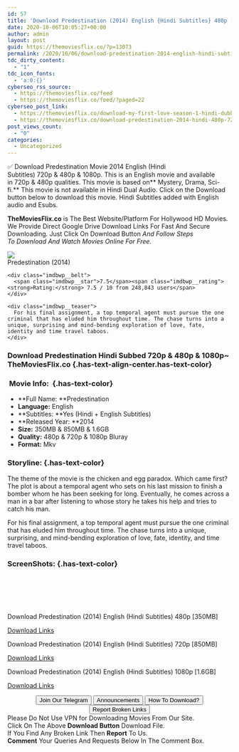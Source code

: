 ```yaml
---
id: 57
title: 'Download Predestination (2014) English {Hindi Subtitles} 480p [350MB] || 720p [850MB] || 1080p [1.6GB]'
date: 2020-10-06T10:05:27+00:00
author: admin
layout: post
guid: https://themoviesflix.co/?p=13073
permalink: /2020/10/06/download-predestination-2014-english-hindi-subtitles-480p-350mb-720p-850mb-1080p-1-6gb/
tdc_dirty_content:
  - "1"
tdc_icon_fonts:
  - 'a:0:{}'
cyberseo_rss_source:
  - https://themoviesflix.co/feed
  - https://themoviesflix.co/feed/?paged=22
cyberseo_post_link:
  - https://themoviesflix.co/download-my-first-love-season-1-hindi-dubbed-720p/
  - https://themoviesflix.co/download-predestination-2014-hindi-480p-720p-1080p/
post_views_count:
  - "0"
categories:
  - Uncategorized
---
```

✅ Download Predestination&nbsp;Movie&nbsp;2014 English (Hindi Subtitles)&nbsp;720p&nbsp;&&nbsp;480p&nbsp;& 1080p. This is an English&nbsp;movie and available in&nbsp;720p&nbsp;&&nbsp;480p&nbsp;qualities. This movie is based on**&nbsp;Mystery, Drama, Sci-fi.**&nbsp;This movie is not available in Hindi Dual Audio. Click on the Download button below to download this movie. Hindi Subtitles added with English audio and Esubs.

**TheMoviesFlix.co**&nbsp;is The Best Website/Platform For Hollywood HD Movies. We Provide Direct Google Drive Download Links For Fast And Secure Downloading. Just Click On Download Button&nbsp;_And Follow Steps To&nbsp;Download And Watch Movies Online For Free_.

<div class="imdbwp imdbwp--movie dark">
  <div class="imdbwp__thumb">
    <a class="imdbwp__link" target="_blank" title="Predestination" href="https://www.imdb.com/title/tt2397535/" rel="nofollow noopener noreferrer"><img class="imdbwp__img" src="https://m.media-amazon.com/images/M/MV5BMTAzODc3NjU1NzNeQTJeQWpwZ15BbWU4MDk5NTQ4NTMx._V1_SX300.jpg" /></a>
  </div>
  
  <div class="imdbwp__content">
    <div class="imdbwp__header">
      <span class="imdbwp__title">Predestination</span> (2014)
    </div>
    
    <div class="imdbwp__belt">
      <span class="imdbwp__star">7.5</span><span class="imdbwp__rating"><strong>Rating:</strong> 7.5 / 10 from 248,843 users</span>
    </div>
    
    <div class="imdbwp__teaser">
      For his final assignment, a top temporal agent must pursue the one criminal that has eluded him throughout time. The chase turns into a unique, surprising and mind-bending exploration of love, fate, identity and time travel taboos.
    </div>
  </div>
</div>

### Download Predestination Hindi&nbsp;Subbed 720p & 480p & 1080p~ TheMoviesFlix.co {.has-text-align-center.has-text-color}

### &nbsp;Movie Info:&nbsp; {.has-text-color}

  * **Full Name:&nbsp;**Predestination
  * **Language:**&nbsp;English
  * **Subtitles:&nbsp;**Yes (Hindi + English Subtitles)
  * **Released Year:&nbsp;**2014
  * **Size:**&nbsp;350MB & 850MB & 1.6GB
  * **Quality:**&nbsp;480p & 720p & 1080p Bluray
  * **Format:**&nbsp;Mkv

### Storyline: {.has-text-color}

The theme of the movie is the chicken and egg paradox. Which came first? The plot is about a temporal agent who sets on his last mission to finish a bomber whom he has been seeking for long. Eventually, he comes across a man in a bar after listening to whose story he takes his help and tries to catch his man.

For his final assignment, a top temporal agent must pursue the one criminal that has eluded him throughout time. The chase turns into a unique, surprising, and mind-bending exploration of love, fate, identity, and time travel taboos.

### ScreenShots: {.has-text-color}

<div class="wp-block-image">
  <figure class="aligncenter"><img src="https://i.imgur.com/arRYRvu.jpg" alt /></figure>
</div>

<div class="wp-block-image">
  <figure class="aligncenter"><img src="https://i.imgur.com/JNxAaDp.png" alt /></figure>
</div>

<div class="wp-block-image">
  <figure class="aligncenter"><img src="https://i.imgur.com/HDTDyYf.jpg" alt /></figure>
</div>

<div class="wp-block-image">
  <figure class="aligncenter"><img src="https://i.imgur.com/XpbkKyB.jpg" alt /></figure>
</div>

<div class="wp-block-image">
  <figure class="aligncenter"><img src="https://i.imgur.com/dk7ccSR.png" alt /></figure>
</div>

<div class="wp-block-image">
  <figure class="aligncenter"><img src="https://i.imgur.com/tORHW1y.png" alt /></figure>
</div>

<p class="has-text-align-center has-text-color has-medium-font-size">
  Download Predestination (2014) English (Hindi Subtitles) 480p [350MB]
</p>

<span class="mb-center maxbutton-3-center"><span class="maxbutton-3-container mb-container"><a class="maxbutton-3 maxbutton maxbutton-post-button" target="_blank" rel="nofollow noopener noreferrer" href="https://coinquint.com/a12690/"><span class="mb-text">Download Links</span></a></span></span>

<p class="has-text-align-center has-text-color has-medium-font-size">
  Download Predestination (2014) English (Hindi Subtitles) 720p [850MB]
</p>

<span class="mb-center maxbutton-3-center"><span class="maxbutton-3-container mb-container"><a class="maxbutton-3 maxbutton maxbutton-post-button" target="_blank" rel="nofollow noopener noreferrer" href="https://coinquint.com/a12692/"><span class="mb-text">Download Links</span></a></span></span>

<p class="has-text-align-center has-text-color has-medium-font-size">
  Download Predestination (2014) English (Hindi Subtitles) 1080p [1.6GB]
</p>

<span class="mb-center maxbutton-3-center"><span class="maxbutton-3-container mb-container"><a class="maxbutton-3 maxbutton maxbutton-post-button" target="_blank" rel="nofollow noopener noreferrer" href="https://coinquint.com/a12694/"><span class="mb-text">Download Links</span></a></span></span>

<center>
</center>

<center>
  <a href="https://t.me/themoviesflixcom" target="_blank" data-wpel-link="external" rel="nofollow external noopener noreferrer"><button class="button button5">Join Our Telegram</button></a> <a href="https://themoviesflix.co/download-predestination-2014-hindi-480p-720p-1080p/#" target="_blank" data-wpel-link="external" rel="nofollow external noopener noreferrer"><button class="button button5">Announcements</button></a> <a href="https://themoviesflix.com/how-to-download/" target="_blank" data-wpel-link="external" rel="nofollow external noopener noreferrer"><button class="button button5">How To Download?</button></a> <a href="https://themoviesflix.co/download-predestination-2014-hindi-480p-720p-1080p/#" target="_blank" data-wpel-link="external" rel="nofollow external noopener noreferrer"><button class="button button5">Report Broken Links</button></a>
</center>

<div class="alert alert-danger">
  Please Do Not Use VPN for Downloading Movies From Our Site.
</div>

<div class="alert alert-success">
  Click On The Above <strong>Download Button</strong> Download File.
</div>

<div class="alert alert-warning">
  If You Find Any Broken Link Then <strong>Report</strong> To Us.
</div>

<div class="alert alert-info">
  <strong>Comment</strong> Your Queries And Requests Below In The Comment Box.
</div>